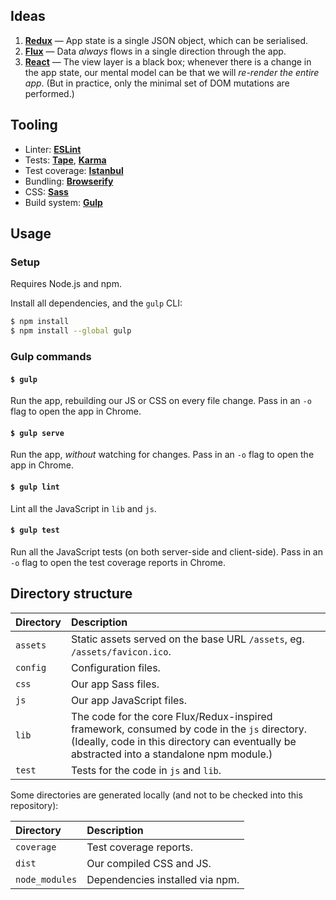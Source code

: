 ## Ideas

1. [**Redux**](http://rackt.github.io/redux/docs/introduction/ThreePrinciples.html) &mdash; App state is a single JSON object, which can be serialised.
2. [**Flux**](https://facebook.github.io/flux/docs/overview.html) &mdash; Data *always* flows in a single direction through the app.
3. [**React**](https://facebook.github.io/react/docs/why-react.html#declarative) &mdash; The view layer is a black box; whenever there is a change in the app state, our mental model can be that we will *re-render the entire app*. (But in practice, only the minimal set of DOM mutations are performed.)

## Tooling

- Linter: [**ESLint**](http://eslint.org/)
- Tests: [**Tape**](https://github.com/substack/tape), [**Karma**](http://karma-runner.github.io/)
- Test coverage: [**Istanbul**](https://github.com/gotwarlost/istanbul)
- Bundling: [**Browserify**](http://browserify.org/)
- CSS: [**Sass**](http://sass-lang.com/)
- Build system: [**Gulp**](https://github.com/gulpjs/gulp)

## Usage

### Setup

Requires Node.js and npm.

Install all dependencies, and the `gulp` CLI:

```sh
$ npm install
$ npm install --global gulp
```

### Gulp commands

#### `$ gulp`

Run the app, rebuilding our JS or CSS on every file change. Pass in an `-o` flag to open the app in Chrome.

#### `$ gulp serve`

Run the app, *without* watching for changes. Pass in an `-o` flag to open the app in Chrome.

#### `$ gulp lint`

Lint all the JavaScript in `lib` and `js`.

#### `$ gulp test`

Run all the JavaScript tests (on both server-side and client-side). Pass in an `-o` flag to open the test coverage reports in Chrome.

## Directory structure

Directory | Description
:--|:--
`assets` | Static assets served on the base URL `/assets`, eg. `/assets/favicon.ico`.
`config` | Configuration files.
`css` | Our app Sass files.
`js` | Our app JavaScript files.
`lib` | The code for the core Flux/Redux-inspired framework, consumed by code in the `js` directory. (Ideally, code in this directory can eventually be abstracted into a standalone npm module.)
`test` | Tests for the code in `js` and `lib`.

Some directories are generated locally (and not to be checked into this repository):

Directory | Description
:--|:--
`coverage` | Test coverage reports.
`dist` | Our compiled CSS and JS.
`node_modules` | Dependencies installed via npm.
